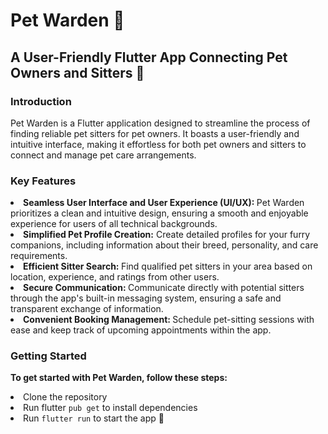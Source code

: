 # Pet Warden 🐾

## A User-Friendly Flutter App Connecting Pet Owners and Sitters 🐶

### Introduction 
Pet Warden is a Flutter application designed to streamline the process of finding reliable pet sitters for pet owners. It boasts a user-friendly and intuitive interface, making it effortless for both pet owners and sitters to connect and manage pet care arrangements.

### Key Features
<li> <strong> Seamless User Interface and User Experience (UI/UX): </strong> Pet Warden prioritizes a clean and intuitive design, ensuring a smooth and enjoyable experience for users of all technical backgrounds.
<li><strong> Simplified Pet Profile Creation:</strong> Create detailed profiles for your furry companions, including information about their breed, personality, and care requirements.</li>
<li><strong> Efficient Sitter Search: </strong> Find qualified pet sitters in your area based on location, experience, and ratings from other users.</li>
<li><strong> Secure Communication: </strong> Communicate directly with potential sitters through the app's built-in messaging system, ensuring a safe and transparent exchange of information.</li>
<li><strong> Convenient Booking Management: </strong> Schedule pet-sitting sessions with ease and keep track of upcoming appointments within the app. </li>

### Getting Started
<strong> To get started with Pet Warden, follow these steps:</strong>
<li> Clone the repository</li>
<li> Run flutter <code>pub get</code> to install dependencies</li>
<li> Run <code>flutter run</code> to start the app 🚀</li> 
